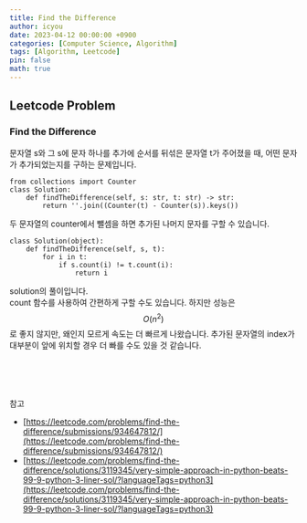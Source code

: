 ```yaml
---
title: Find the Difference
author: icyou
date: 2023-04-12 00:00:00 +0900
categories: [Computer Science, Algorithm]
tags: [Algorithm, Leetcode]
pin: false
math: true
---
```


## Leetcode Problem

### Find the Difference
문자열 s와 그 s에 문자 하나를 추가에 순서를 뒤섞은 문자열 t가 주어졌을 때, 어떤 문자가 추가되었는지를 구하는 문제입니다.

```
from collections import Counter
class Solution:
    def findTheDifference(self, s: str, t: str) -> str:
        return ''.join((Counter(t) - Counter(s)).keys())
```
두 문자열의 counter에서 뺄셈을 하면 추가된 나머지 문자를 구할 수 있습니다.

```
class Solution(object):
    def findTheDifference(self, s, t):
        for i in t:
            if s.count(i) != t.count(i):
                return i
```
solution의 풀이입니다.  
count 함수를 사용하여 간편하게 구할 수도 있습니다. 하지만 성능은 $$O(n^2)$$로 좋지 않지만, 왜인지 모르게 속도는 더 빠르게 나왔습니다. 추가된 문자열의 index가 대부분이 앞에 위치할 경우 더 빠를 수도 있을 것 같습니다.


<br/><br/><br/><br/>
참고 
- [https://leetcode.com/problems/find-the-difference/submissions/934647812/](https://leetcode.com/problems/find-the-difference/submissions/934647812/)
- [https://leetcode.com/problems/find-the-difference/solutions/3119345/very-simple-approach-in-python-beats-99-9-python-3-liner-sol/?languageTags=python3](https://leetcode.com/problems/find-the-difference/solutions/3119345/very-simple-approach-in-python-beats-99-9-python-3-liner-sol/?languageTags=python3)